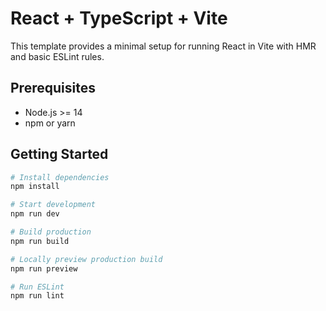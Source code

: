 # React + TypeScript + Vite

This template provides a minimal setup for running React in Vite with HMR and basic ESLint rules.

## Prerequisites

- Node.js >= 14
- npm or yarn

## Getting Started

```bash
# Install dependencies
npm install

# Start development
npm run dev

# Build production
npm run build

# Locally preview production build
npm run preview

# Run ESLint
npm run lint
```
